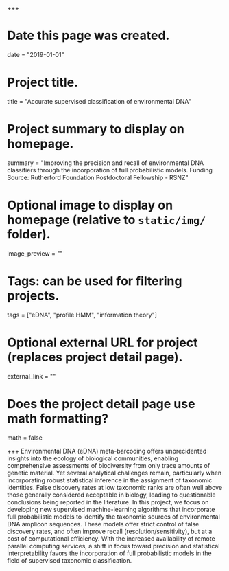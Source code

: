 +++
# Date this page was created.
date = "2019-01-01"

# Project title.
title = "Accurate supervised classification of environmental DNA"

# Project summary to display on homepage.
summary = "Improving the precision and recall of environmental DNA classifiers through the incorporation of full probabilistic models. Funding Source: Rutherford Foundation Postdoctoral Fellowship - RSNZ"

# Optional image to display on homepage (relative to `static/img/` folder).
image_preview = ""

# Tags: can be used for filtering projects.
tags = ["eDNA", "profile HMM", "information theory"]

# Optional external URL for project (replaces project detail page).
external_link = ""

# Does the project detail page use math formatting?
math = false


+++
Environmental DNA (eDNA) meta-barcoding offers unprecidented insights into the ecology of biological communities, enabling comprehensive assessments of biodiversity from only trace amounts of genetic material. Yet several analytical challenges remain, particularly when incorporating robust statistical inference in the assignment of taxonomic identities. False discovery rates at low taxonomic ranks are often well above those generally considered acceptable in biology, leading to questionable conclusions being reported in the literature. In this project, we focus on developing new supervised machine-learning algorithms that incorporate full probabilistic models to identify the taxonomic sources of environmental DNA amplicon sequences. These models offer strict control of false discovery rates, and often improve recall (resolution/sensitivity), but at a cost of computational efficiency. With the increased availability of remote parallel computing services, a shift in focus toward precision and statistical interpretability favors the incorporation of full probabilistic models in the field of supervised taxonomic classification.